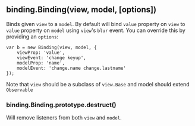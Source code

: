 ## binding.Binding(view, model, [options])

Binds given `view` to a `model`. By default will bind `value` property on
`view` to `value` property on `model` using `view`'s `blur` event. You
can override this by providing an `options`:

    var b = new Binding(view, model, {
        viewProp: 'value',
        viewEvent: 'change keyup',
        modelProp: 'name',
        modelEvent: 'change.name change.lastname'
    });
    
Note that `view` should be a subclass of `view.Base` and model should
extend `Observable`

### binding.Binding.prototype.destruct()

Will remove listeners from both `view` and `model`.
